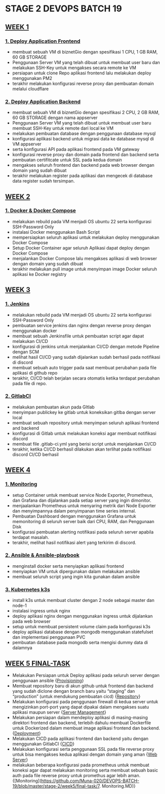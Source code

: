 # STAGE 2 DEVOPS BATCH 19
## [WEEK 1](https://github.com/Muna-020/DEVOPS-BATCH-19/tree/master/stage-2/week1)
### [1. Deploy Application Frontend](https://github.com/Muna-020/DEVOPS-BATCH-19/blob/master/stage-2/week1/day1/Task1.MD)
+ membuat sebuah VM di biznetGio dengan spesifikasi 1 CPU, 1 GB RAM, 60 GB STORAGE
+ Penggunaan Server VM yang telah dibuat untuk membuat user baru dan melakukan SSH-Key untuk mengakses secara remote ke VM
+ persiapan untuk clone Repo aplikasi frontend lalu melakukan deploy menggunakan PM2 
+ terakhir melakukan konfigurasi reverse proxy dan pembuatan domain melalui cloudflare

### [2. Deploy Application Backend](https://github.com/Muna-020/DEVOPS-BATCH-19/blob/master/stage-2/week1/day2/Task2.MD)
- membuat sebuah VM di biznetGio dengan spesifikasi 2 CPU, 2 GB RAM, 60 GB STORAGE dengan nama appserver
- Penggunaan Server VM yang telah dibuat untuk membuat user baru membuat SSH-Key untuk remote dari local ke VM
- melakukan pembuatan database dengan penggunaan database mysql
- konfigurasi aplikasi backend untuk migrasi data ke database mysql di VM appserver
- serta konfigurasi API pada aplikasi frontend pada VM gateway
- konfigurasi reverse proxy dan domain pada frontend dan backend serta pembuatan certifitcate untuk SSL pada kedua domain
- mengakses seluruh frontend dan backend pada web browser dengan domain yang sudah dibuat 
- terakhir melakukan register pada aplikasi dan mengecek di database data register sudah tersimpan. 

## [WEEK 2](https://github.com/Muna-020/DEVOPS-BATCH-19/tree/master/stage-2/week2/day3)
### [1. Docker & Docker Compose](https://github.com/Muna-020/DEVOPS-BATCH-19/blob/master/stage-2/week2/day3/Task3.MD)
- melakukan rebuild pada VM menjadi OS ubuntu 22 serta konfigurasi SSH-Password Only
- instalasi Docker menggunakan Bash Script 
- mempersiapkan seluruh aplikasi untuk melakukan deploy menggunakan Docker Compose
- Setup Docker Container agar seluruh Aplikasi dapat deploy dengan Docker Compose  
- menjalankan Docker Compose lalu mengakses aplikasi di web browser dengan domain yang sudah dibuat
- terakhir melakukan pull image untuk menyimpan image Docker seluruh aplikasi ke Docker registry

## [WEEK 3](https://github.com/Muna-020/DEVOPS-BATCH-19/tree/master/stage-2/week3)
### [1. Jenkins](https://github.com/Muna-020/DEVOPS-BATCH-19/blob/master/stage-2/week3/day4/Task4.MD)
- melakukan rebuild pada VM menjadi OS ubuntu 22 serta konfigurasi SSH-Password Only
- pembuatan service jenkins dan nginx dengan reverse proxy dengan menggunakan docker
- membuat sebuah Jenkinsfile untuk pembuatan script agar dapat melakukan CI/CD 
- konfigurasi di jenkins untuk menjalankan CI/CD dengan metode Pipeline dengan SCM
- melihat hasil CI/CD yang sudah dijalankan sudah berhasil pada notifikasi di discord
- membuat sebuah auto trigger pada saat membuat perubahan pada file aplikasi di github repo
- terakhir, CI/CD telah berjalan secara otomatis ketika terdapat perubahan pada file di repo.

### [2. GitlabCI](https://github.com/Muna-020/DEVOPS-BATCH-19/blob/master/stage-2/week3/day5/Task5.MD)
- melakukan pembuatan akun pada GItlab
- menyimpan publickey ke gitlab untuk koneksikan gitlba dengan server local
- membuat sebuah repository untuk menyimpan seluruh aplikasi frontend and backend
- konfigurasi di Gitlab untuk melakukan koneksi agar membuat notifikasi discord 
- membuat file .gitlab-ci.yml yang berisi script untuk menjalankan CI/CD 
- terakhir, ketika CI/CD berhasil dilakukan akan terlihat pada notifikasi discord CI/CD berhasil

## [WEEK 4](https://github.com/Muna-020/DEVOPS-BATCH-19/tree/master/stage-2/week4)
### [1. Monitoring](https://github.com/Muna-020/DEVOPS-BATCH-19/blob/master/stage-2/week4/day6/Task6.MD)
- setup Container untuk membuat service Node Exporter, Prometheus, dan Grafana dan dijalankan pada setiap server yang ingin dimonitor.
- menjaalankan Prometheus untuk menyaring metrik dari Node Exporter dan menyimpannya dalam penyimpanan time series internal.
- Pembuatan Dashboard dengan menggunakan Grafana untuk memonitoring di seluruh server baik dari CPU, RAM, dan Penggunaan Disk
- konfigurasi pembuatan alerting notifikasi pada seluruh server apabila terdapat masalah.
- terakhir, melihat hasil notifikasi alert yang terkirim di discord.

### [2. Ansible & Ansible-playbook](https://github.com/Muna-020/DEVOPS-BATCH-19/blob/master/stage-2/week4/day7/Task7.MD)
- menginstall docker serta menyiapkan aplikasi frontend
- menyiapkan VM untuk dipergunakan dalam melakukan ansible
- membuat seluruh script yang ingin kita gunakan dalam ansible

### [3. Kubernetes k3s](https://github.com/Muna-020/DEVOPS-BATCH-19/blob/master/stage-2/week4/day8/Task8.MD)
- install k3s untuk membuat cluster dengan 2 node sebagai master dan node-1
- instalasi ingress untuk nginx 
- deploy aplikasi nginx dengan menggunakan ingress untuk dijalankan pada web browser
- setup untuk membuat persistent volume claim pada konfigurasi k3s
- deploy aplikasi database dengan mongodb menggunakan statefulset dan implementasi penggunaan PVC
- pembuatan database pada mongodb serta mengisi dummy data di dalamnya 

## [WEEK 5 FINAL-TASK](https://github.com/Muna-020/DEVOPS-BATCH-19/tree/master/stage-2/week5/final-task)
- Melakukan Persiapan untuk Deploy aplikasi pada seluruh server dengan penggunaan ansible {[Provisioning](https://github.com/Muna-020/DEVOPS-BATCH-19/blob/master/stage-2/week5/final-task/1.Provisioning.MD)}
- Membuat repository baru di akun github untuk frontend dan backend yang sudah diclone dengan branch baru yaitu “staging” dan “production” (untuk mendukung pembuatan cicd) {[Repository](https://github.com/Muna-020/DEVOPS-BATCH-19/blob/master/stage-2/week5/final-task/2.Repository.MD)}
- Melakukan konfigurasi pada penggunaan firewall di kedua server untuk mengizinkan port-port yang dapat dipakai dalam mengakses suatu aplikasi maupun server {[Server Management](https://github.com/Muna-020/DEVOPS-BATCH-19/blob/master/stage-2/week5/final-task/3.Server-Management.MD)}
- Melakukan persiapan dalam mendeploy aplikasi di masing-masing direktori frontend dan backend, terlebih dahulu membuat Dockerfile untuk Dockerized dalam membuat image aplikasi frontend dan backend. {[Deployment](https://github.com/Muna-020/DEVOPS-BATCH-19/blob/master/stage-2/week5/final-task/4.Deployment.MD)}
- Melakukan CICD pada aplikasi frontend dan backend yaitu dengan menggunakan GitlabCI {[CICD](https://github.com/Muna-020/DEVOPS-BATCH-19/blob/master/stage-2/week5/final-task/5.CICD.MD)}
- Melakukan konfigurasi serta penggunaan SSL pada file reverse proxy untuk bisa mengakses kedua aplikasi dengan domain yang aman {[Web Server](https://github.com/Muna-020/DEVOPS-BATCH-19/blob/master/stage-2/week5/final-task/6.Web-Server.MD)}
- melakukan beberapa konfigurasi pada prometheus untuk membuat koneksi agar dapat melakukan monitoring serta membuat sebuah basic auth pada file reverse proxy untuk promethus agar lebih aman. {[Monitoring](https://github.com/Muna-020/DEVOPS-BATCH-19/blob/master/stage-2/week5/final-task/7. Monitoring.MD)}
